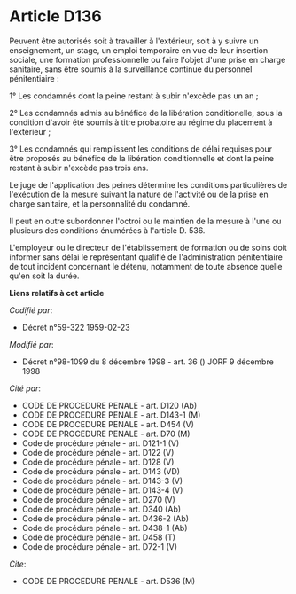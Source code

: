 # Article D136

Peuvent être autorisés soit à travailler à l'extérieur, soit à y suivre un enseignement, un stage, un emploi temporaire en
vue de leur insertion sociale, une formation professionnelle ou faire l'objet d'une prise en charge sanitaire, sans être
soumis à la surveillance continue du personnel pénitentiaire :

1° Les condamnés dont la peine restant à subir n'excède pas un an ;

2° Les condamnés admis au bénéfice de la libération conditionelle, sous la condition d'avoir été soumis à titre probatoire au
régime du placement à l'extérieur ;

3° Les condamnés qui remplissent les conditions de délai requises pour être proposés au bénéfice de la libération
conditionnelle et dont la peine restant à subir n'excède pas trois ans.

Le juge de l'application des peines détermine les conditions particulières de l'exécution de la mesure suivant la nature de
l'activité ou de la prise en charge sanitaire, et la personnalité du condamné.

Il peut en outre subordonner l'octroi ou le maintien de la mesure à l'une ou plusieurs des conditions énumérées à l'article
D. 536.

L'employeur ou le directeur de l'établissement de formation ou de soins doit informer sans délai le représentant qualifié de
l'administration pénitentiaire de tout incident concernant le détenu, notamment de toute absence quelle qu'en soit la durée.

**Liens relatifs à cet article**

_Codifié par_:

  - Décret n°59-322 1959-02-23

_Modifié par_:

  - Décret n°98-1099 du 8 décembre 1998 - art. 36 () JORF 9 décembre 1998

_Cité par_:

  - CODE DE PROCEDURE PENALE - art. D120 (Ab)
  - CODE DE PROCEDURE PENALE - art. D143-1 (M)
  - CODE DE PROCEDURE PENALE - art. D454 (V)
  - CODE DE PROCEDURE PENALE - art. D70 (M)
  - Code de procédure pénale - art. D121-1 (V)
  - Code de procédure pénale - art. D122 (V)
  - Code de procédure pénale - art. D128 (V)
  - Code de procédure pénale - art. D143 (VD)
  - Code de procédure pénale - art. D143-3 (V)
  - Code de procédure pénale - art. D143-4 (V)
  - Code de procédure pénale - art. D270 (V)
  - Code de procédure pénale - art. D340 (Ab)
  - Code de procédure pénale - art. D436-2 (Ab)
  - Code de procédure pénale - art. D438-1 (Ab)
  - Code de procédure pénale - art. D458 (T)
  - Code de procédure pénale - art. D72-1 (V)

_Cite_:

  - CODE DE PROCEDURE PENALE - art. D536 (M)
